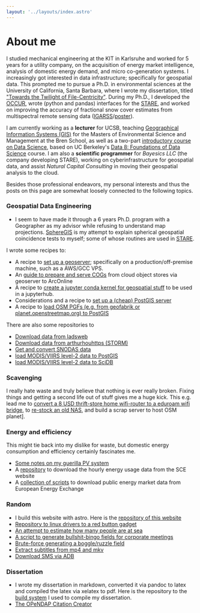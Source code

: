 ```yaml
---
layout: '../layouts/index.astro'
---
```


# About me
I studied mechanical engineering at the KIT in Karlsruhe and worked for 5 years for a utility company, on the acquisition of energy market intelligence, analysis of domestic energy demand, and micro co-generation systems. I increasingly got interested in data infrastructure; specifically for geospatial data. This prompted me to pursue a Ph.D. in environmental sciences at the University of California, Santa Barbara, where I wrote my dissertation, titled ["Towards the Twilight of File-Centricity"](https://www.proquest.com/openview/bae0d92f7d3c7f4cc47e128bcd6791e8/1?pq-origsite=gscholar&cbl=18750&diss=y). During my Ph.D., I developed the [OCCUR](https://github.com/NiklasPhabian/occur), wrote (python and pandas) interfaces for the [STARE](blog/stare), and worked on improving the accuracy of fractional snow cover estimates from multispectral remote sensing data ([IGARSS](https://2023.ieeeigarss.org/view_paper.php?PaperNum=5752)/[poster](/homepage/downloads/igarss2023.pdf)).

I am currently working as a **lecturer** for UCSB, teaching [Geographical Information Systems (GIS)](https://bren.ucsb.edu/courses/esm-263) for the Masters of Environmental Science and Management at the Bren School, as well as a two-part [introductory course on Data Science](https://datascience.ucsb.edu/course/1), based on UC Berkeley's [Data 8: Foundations of Data Science](http://www.data8.org/) course.  I am also a **scientific programmer** for *Bayesics LLC* (the company developing STARE), working on cyberinfrastructure for geospatial data, and assist *Natural Capital Consulting* in moving their geospatial analysis to the cloud.

Besides those professional endeavors, my personal interests and thus the posts on this page are somewhat loosely connected to the following topics.


### Geospatial Data Engineering
- I seem to have made it through a 6 years Ph.D. program with a Geographer as my advisor while refusing to understand map projections. [SphereGIS](https://github.com/NiklasPhabian/SphereGIS) is my attempt to explain spherical geospatial coincidence tests to myself; some of whose routines are used in [STARE](blog/stare).

I wrote some recipes to:
- A recipe to [set up a geoserver](blog/geoserver_install); specifically on a production/off-premise machine, such as a AWS/GCC VPS.
- An [guide  to prepare and serve COGs](blog/cog) from cloud object stores via geoserver to ArcOnline
- A recipe to [create a jupyter conda kernel for geospatial stuff](blog/geo_conda_kernel) to be used in a jupyterhub.
- Considerations and a recipe to [set up a (cheap) PostGIS server](blog/zero_to_postgis)
- A recipe to [load OSM PGFs (e.g. from geofabrik or planet.openstreetmap.org) to PostGIS](blog/load_pbf)

There are also some repositories to
- [Download data from ladsweb](https://github.com/NiklasPhabian/ladsweb_downloader)
- [Download data from arthurhouhttps (STORM)](https://github.com/NiklasPhabian/arthurhouhttps_dl)
- [Get and convert SNODAS data](https://github.com/NiklasPhabian/snodas)
- [load MODIS/VIIRS level-2 data to PostGIS](https://github.com/NiklasPhabian/postgis_loader)
- [load MODIS/VIIRS level-2 data to SciDB](https://github.com/NiklasPhabian/scidb_loader)


### Scavenging
I really hate waste and truly believe that nothing is ever really broken. Fixing things and getting a second life out of stuff gives me a huge kick. This e.g. lead me to [convert a 8 USD thrift-store home wifi-router to a eduroam wifi bridge](blog/eduroam), to [re-stock an old  NAS](blog/buffalo), and build a scrap server to host OSM planet].

### Energy and efficiency
This might tie back into my dislike for waste, but domestic energy consumption and efficiency certainly fascinates me. 
- [Some notes on my guerilla PV system](blog/pv) 
- A [repository](https://bitbucket.org/niklasphabian/sce_downloader/src/master/) to download the hourly energy usage data from the SCE website
- A [collection of scripts](https://bitbucket.org/niklasphabian/energy_db/src/master/) to download public energy market data from European Energy Exchange 

### Random 
- I build this website with astro. Here is the [repository of this website](https://github.com/NiklasPhabian/homepage)
- [Repository to linux drivers to a red button gadget](https://github.com/NiklasPhabian/red_button)
- [An attempt to estimate how many people are at sea](blog/vesselfinder) 
- [A script to generate bullshit-bingo fields for corporate meetings](https://bitbucket.org/niklasphabian/bullshitbingo/src/master/)
- [Brute-force generating a boggle/ruzzle field](https://bitbucket.org/niklasphabian/ruzzle/src/master/)
- [Extract subtitles from mp4 and mkv](blog/subtitles)
- [Download SMS via ADB](blog/sms)

### Dissertation
- I wrote my dissertation in markdown, converted it via pandoc to latex and compiled the latex via xelatex to pdf. Here is the repository to the [build system](blog/dissertation) I used to compile my dissertation. 
- [The OPeNDAP Citation Creator](https://github.com/NiklasPhabian/occur)
